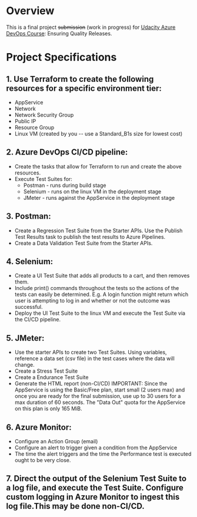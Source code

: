 # Overview

This is a final project ~~submission~~ (work in progress) for [Udacity Azure DevOps Course](https://www.udacity.com/course/devops-engineer-for-microsoft-azure-nanodegree--nd082): Ensuring Quality Releases.

# Project Specifications

## 1. Use Terraform to create the following resources for a specific environment tier:

- AppService
- Network
- Network Security Group
- Public IP
- Resource Group
- Linux VM (created by you -- use a Standard_B1s size for lowest cost)

## 2. Azure DevOps CI/CD pipeline:

- Create the tasks that allow for Terraform to run and create the above resources.
- Execute Test Suites for:
  * Postman - runs during build stage
  * Selenium - runs on the linux VM in the deployment stage
  * JMeter - runs against the AppService in the deployment stage

## 3. Postman:

- Create a Regression Test Suite from the Starter APIs. Use the Publish Test Results task to publish the test results to Azure Pipelines.
- Create a Data Validation Test Suite from the Starter APIs.

## 4. Selenium:

- Create a UI Test Suite that adds all products to a cart, and then removes them.
- Include print() commands throughout the tests so the actions of the tests can easily be determined. E.g. A login function might return which user is attempting to log in and whether or not the outcome was successful.
- Deploy the UI Test Suite to the linux VM and execute the Test Suite via the CI/CD pipeline.

## 5. JMeter:

- Use the starter APIs to create two Test Suites. Using variables, reference a data set (csv file) in the test cases where the data will change.
- Create a Stress Test Suite
- Create a Endurance Test Suite
- Generate the HTML report (non-CI/CD) IMPORTANT: Since the AppService is using the Basic/Free plan, start small (2 users max) and once you are ready for the final submission, use up to 30 users for a max duration of 60 seconds. The "Data Out" quota for the AppService on this plan is only 165 MiB.

## 6. Azure Monitor:

- Configure an Action Group (email)
- Configure an alert to trigger given a condition from the AppService
- The time the alert triggers and the time the Performance test is executed ought to be very close.

## 7. Direct the output of the Selenium Test Suite to a log file, and execute the Test Suite. Configure custom logging in Azure Monitor to ingest this log file.This may be done non-CI/CD.
